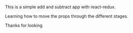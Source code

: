 This is a simple add and subtract app with react-redux.

Learning how to move the props through the different stages.

Thanks for looking
